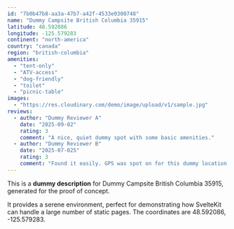 ```yaml
---
id: "7b0b47b8-aa3a-47b7-a42f-4533e0300748"
name: "Dummy Campsite British Columbia 35915"
latitude: 48.592086
longitude: -125.579283
continent: "north-america"
country: "canada"
region: "british-columbia"
amenities:
  - "tent-only"
  - "ATV-access"
  - "dog-friendly"
  - "toilet"
  - "picnic-table"
images:
  - "https://res.cloudinary.com/demo/image/upload/v1/sample.jpg"
reviews:
  - author: "Dummy Reviewer A"
    date: "2025-09-02"
    rating: 3
    comment: "A nice, quiet dummy spot with some basic amenities."
  - author: "Dummy Reviewer B"
    date: "2025-07-025"
    rating: 3
    comment: "Found it easily. GPS was spot on for this dummy location."
---
```


This is a **dummy description** for Dummy Campsite British Columbia 35915, generated for the proof of concept.

It provides a serene environment, perfect for demonstrating how SvelteKit can handle a large number of static pages. The coordinates are 48.592086, -125.579283.
